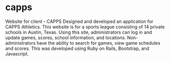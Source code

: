 # capps
Website for client - CAPPS
Designed and developed an application for CAPPS Athletics. This website is for a sports league consisting of 14 private schools in Austin, Texas. Using this site, administrators can log in and update games, scores, school information, and locations. Non-administrators have the ability to search for games, view game schedules and scores. This was developed using Ruby on Rails, Bootstrap, and Javascript.
